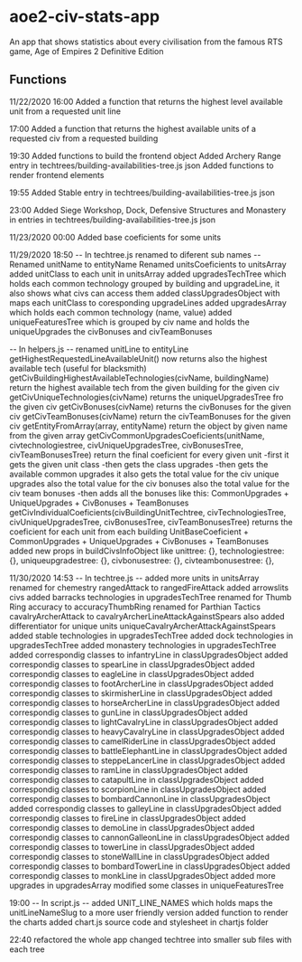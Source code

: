 # aoe2-civ-stats-app
An app that shows statistics about every civilisation from the famous RTS game, Age of Empires 2 Definitive Edition


## Functions
11/22/2020
16:00
Added a function that returns the highest level available unit from a requested unit line

17:00
Added a function that returns the highest available units of a requested civ from a requested building

19:30
Added functions to build the frontend object
Added Archery Range entry in techtrees/building-availabilities-tree.js json
Added functions to render frontend elements

19:55
Added Stable entry in techtrees/building-availabilities-tree.js json

23:00
Added Siege Workshop, Dock, Defensive Structures and Monastery in entries in techtrees/building-availabilities-tree.js json

11/23/2020
00:00
Added base coeficients for some units

11/29/2020
18:50
-- In techtree.js renamed to diferent sub names --
Renamed unitName to entityName
Renamed unitsCoeficients to unitsArray
added unitClass to each unit in unitsArray
added upgradesTechTree which holds each common technology grouped by building and upgradeLine, it also shows what civs can access them
added classUpgradesObject with maps each unitClass to coresponding upgradeLines
added upgradesArray which holds each common technology (name, value)
added uniqueFeaturesTree which is grouped by civ name and holds the uniqueUpgrades the civBonuses and civTeamBonuses

-- In helpers.js --
renamed unitLine to entityLine
getHighestRequestedLineAvailableUnit() now returns also the highest available tech (useful for blacksmith)
getCivBuildingHighestAvailableTechnologies(civName, buildingName) return the highest available tech from the given building for the given civ
getCivUniqueTechnologies(civName) returns the uniqueUpgradesTree fro the given civ
getCivBonuses(civName) returns the civBonuses for the given civ
getCivTeamBonuses(civName) return the civTeamBonuses for the given civ
getEntityFromArray(array, entityName) return the object by given name from the given array
getCivCommonUpgradesCoeficients(unitName, civtechnologiestree, civUniqueUpgradesTree, civBonusesTree, civTeamBonusesTree) return the final coeficient for every given unit
    -first it gets the given unit class
    -then gets the class upgrades
    -then gets the available common upgrades
        it also gets the total value for the civ unique upgrades
        also the total value for the civ bonuses
        also the total value for the civ team bonuses
    -then adds all the bonuses like this:
        CommonUpgrades + UniqueUpgrades + CivBonuses + TeamBonuses
getCivIndividualCoeficients(civBuildingUnitTechtree, civTechnologiesTree, civUniqueUpgradesTree, civBonusesTree, civTeamBonusesTree) returns the coeficient for each unit from each building
    UnitBaseCoeficient + CommonUpgrades + UniqueUpgrades + CivBonuses + TeamBonuses
added new props in buildCivsInfoObject like 
        unittree: {},
        technologiestree: {},
        uniqueupgradestree: {},
        civbonusestree: {},
        civteambonusestree: {},

11/30/2020
14:53
-- In techtree.js --
added more units in unitsArray
renamed for chemestry rangedAttack to rangedFireAttack
added arrowslits civs
added barracks technologies in upgradesTechTree
renamed for Thumb Ring accuracy to accuracyThumbRing
renamed for Parthian Tactics cavalryArcherAttack to cavalryArcherLineAttackAgainstSpears also added differentiator for unique units uniqueCavalryArcherAttackAgainstSpears
added stable technologies in upgradesTechTree
added dock technologies in upgradesTechTree
added monastery technologies in upgradesTechTree
added correspondig classes to infantryLine in classUpgradesObject
added correspondig classes to spearLine in classUpgradesObject
added correspondig classes to eagleLine in classUpgradesObject
added correspondig classes to footArcherLine in classUpgradesObject
added correspondig classes to skirmisherLine in classUpgradesObject
added correspondig classes to horseArcherLine in classUpgradesObject
added correspondig classes to gunLine in classUpgradesObject
added correspondig classes to lightCavalryLine in classUpgradesObject
added correspondig classes to heavyCavalryLine in classUpgradesObject
added correspondig classes to camelRiderLine in classUpgradesObject
added correspondig classes to battleElephantLine in classUpgradesObject
added correspondig classes to steppeLancerLine in classUpgradesObject
added correspondig classes to ramLine in classUpgradesObject
added correspondig classes to catapultLine in classUpgradesObject
added correspondig classes to scorpionLine in classUpgradesObject
added correspondig classes to bombardCannonLine in classUpgradesObject
added correspondig classes to galleyLine in classUpgradesObject
added correspondig classes to fireLine in classUpgradesObject
added correspondig classes to demoLine in classUpgradesObject
added correspondig classes to cannonGalleonLine in classUpgradesObject
added correspondig classes to towerLine in classUpgradesObject
added correspondig classes to stoneWallLine in classUpgradesObject
added correspondig classes to bombardTowerLine in classUpgradesObject
added correspondig classes to monkLine in classUpgradesObject
added more upgrades in upgradesArray
modified some classes in uniqueFeaturesTree

19:00
-- In script.js --
added UNIT_LINE_NAMES which holds maps the unitLineNameSlug to a more user friendly version
added function to render the charts
added chart.js source code and stylesheet in chartjs folder

22:40
refactored the whole app
changed techtree into smaller sub files with each tree